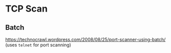# TCP Scan

## Batch

https://technocrawl.wordpress.com/2008/08/25/port-scanner-using-batch/ (uses `telnet` for port scanning)

```batch

```